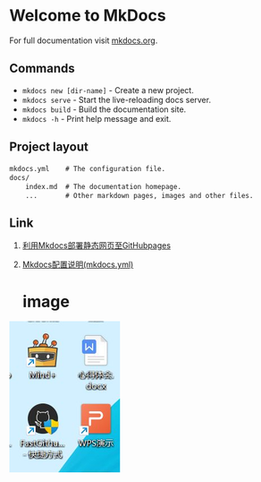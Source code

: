 # Welcome to MkDocs

For full documentation visit [mkdocs.org](https://www.mkdocs.org).

## Commands

* `mkdocs new [dir-name]` - Create a new project.
* `mkdocs serve` - Start the live-reloading docs server.
* `mkdocs build` - Build the documentation site.
* `mkdocs -h` - Print help message and exit.

## Project layout

    mkdocs.yml    # The configuration file.
    docs/
        index.md  # The documentation homepage.
        ...       # Other markdown pages, images and other files.

## Link
1. [利用Mkdocs部署静态网页至GitHubpages](https://wcowin.work/blog/mkdocs/mkdocs1/#_3)

2. [Mkdocs配置说明(mkdocs.yml)](https://wcowin.work/blog/mkdocs/mkdocs2/)

   # image

   

![](https://raw.githubusercontent.com/tech-yan/MyIMGS/main/Pic/test.jpg)



